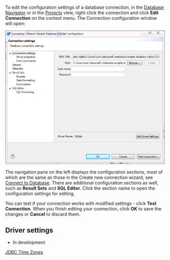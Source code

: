 To edit the configuration settings of a database connection, in the [Database Navigator](Database-Navigator) or in the [Projects](Projects) view, right-click the connection and click **Edit Connection** on the context menu. The Connection configuration window will open:

![](images/ug/Edit-connection.png)

The navigation pane on the left displays the configuration sections, most of which are the same as those in the Create new connection wizard, see [Connect to Database](Connect-to-Database). There are additional configuration sections as well, such as **Result Sets** and **SQL Editor**. Click the section name to open the configuration settings for editing.

You can test if your connection works with modified settings - click **Test Connection**. When you finish editing your connection, click **OK** to save the changes or **Cancel** to discard them.

## Driver settings

* In development

[JDBC Time Zones](JDBC-Time-Zones)
